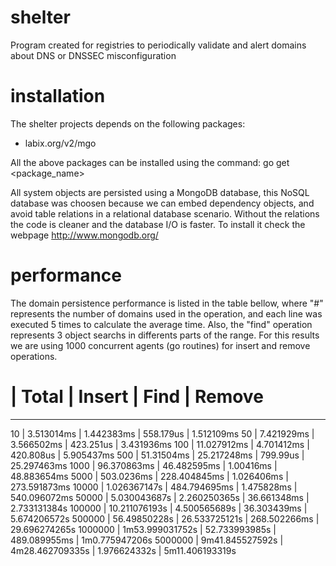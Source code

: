 shelter
=======

Program created for registries to periodically validate and alert domains about DNS or
DNSSEC misconfiguration

installation
============

The shelter projects depends on the following packages:
* labix.org/v2/mgo

All the above packages can be installed using the command:
  go get <package_name>

All system objects are persisted using a MongoDB database, this NoSQL database was choosen
because we can embed dependency objects, and avoid table relations in a relational
database scenario. Without the relations the code is cleaner and the database I/O is
faster. To install it check the webpage http://www.mongodb.org/

performance
===========

The domain persistence performance is listed in the table bellow, where "#" represents the
number of domains used in the operation, and each line was executed 5 times to calculate
the average time. Also, the "find" operation represents 3 object searchs in differents
parts of the range. For this results we are using 1000 concurrent agents (go routines) for
insert and remove operations.

 #       | Total           | Insert          | Find         | Remove
-----------------------------------------------------------------------------
 10      |      3.513014ms |      1.442383ms |    558.179us |      1.512109ms 
 50      |      7.421929ms |      3.566502ms |    423.251us |      3.431936ms 
 100     |     11.027912ms |      4.701412ms |    420.808us |      5.905437ms 
 500     |      51.31504ms |     25.217248ms |     799.99us |     25.297463ms
 1000    |     96.370863ms |     46.482595ms |    1.00416ms |     48.883654ms
 5000    |      503.0236ms |    228.404845ms |   1.026406ms |    273.591873ms
 10000   |    1.026367147s |    484.794695ms |   1.475828ms |    540.096072ms
 50000   |    5.030043687s |    2.260250365s |  36.661348ms |    2.733131384s
 100000  |   10.211076193s |    4.500565689s |  36.303439ms |    5.674206572s
 500000  |    56.49850228s |   26.533725121s | 268.502266ms |   29.696274265s
 1000000 | 1m53.999031752s |   52.733993985s | 489.089955ms |  1m0.775947206s
 5000000 | 9m41.845527592s | 4m28.462709335s | 1.976624332s | 5m11.406193319s
